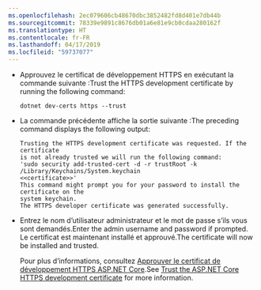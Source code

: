 ```yaml
---
ms.openlocfilehash: 2ec079606cb48670dbc3852482fd8d401e7db44b
ms.sourcegitcommit: 78339e9891c8676db01a6e81e9cb0cdaa280162f
ms.translationtype: HT
ms.contentlocale: fr-FR
ms.lasthandoff: 04/17/2019
ms.locfileid: "59737077"
---
```

* <span data-ttu-id="8c2da-101">Approuvez le certificat de développement HTTPS en exécutant la commande suivante :</span><span class="sxs-lookup"><span data-stu-id="8c2da-101">Trust the HTTPS development certificate by running the following command:</span></span>

    ```console
    dotnet dev-certs https --trust
    ```

* <span data-ttu-id="8c2da-102">La commande précédente affiche la sortie suivante :</span><span class="sxs-lookup"><span data-stu-id="8c2da-102">The preceding command displays the following output:</span></span>

    ```console
    Trusting the HTTPS development certificate was requested. If the certificate 
    is not already trusted we will run the following command:
    'sudo security add-trusted-cert -d -r trustRoot -k /Library/Keychains/System.keychain 
    <<certificate>>'
    This command might prompt you for your password to install the certificate on the 
    system keychain.
    The HTTPS developer certificate was generated successfully.
    ```

* <span data-ttu-id="8c2da-103">Entrez le nom d’utilisateur administrateur et le mot de passe s’ils vous sont demandés.</span><span class="sxs-lookup"><span data-stu-id="8c2da-103">Enter the admin username and password if prompted.</span></span>  <span data-ttu-id="8c2da-104">Le certificat est maintenant installé et approuvé.</span><span class="sxs-lookup"><span data-stu-id="8c2da-104">The certificate will now be installed and trusted.</span></span>

    <span data-ttu-id="8c2da-105">Pour plus d’informations, consultez [Approuver le certificat de développement HTTPS ASP.NET Core](xref:security/enforcing-ssl#trust-the-aspnet-core-https-development-certificate-on-windows-and-macos).</span><span class="sxs-lookup"><span data-stu-id="8c2da-105">See [Trust the ASP.NET Core HTTPS development certificate](xref:security/enforcing-ssl#trust-the-aspnet-core-https-development-certificate-on-windows-and-macos) for more information.</span></span>
